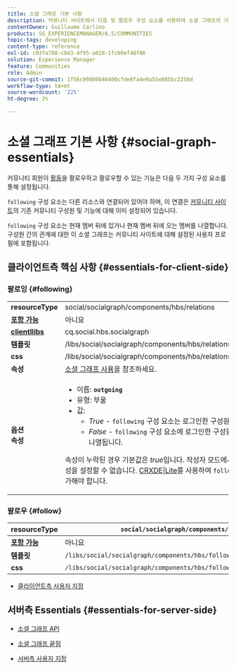 ```yaml
---
title: 소셜 그래프 기본 사항
description: 커뮤니티 사이트에서 다음 및 팔로우 구성 요소를 사용하여 소셜 그래프의 기본 사항에 대해 알아봅니다.
contentOwner: Guillaume Carlino
products: SG_EXPERIENCEMANAGER/6.5/COMMUNITIES
topic-tags: developing
content-type: reference
exl-id: c037a788-c943-4f95-a028-1fcb0ef48f86
solution: Experience Manager
feature: Communities
role: Admin
source-git-commit: 1f56c99980846400cfde8fa4e9a55e885bc2258d
workflow-type: tm+mt
source-wordcount: '225'
ht-degree: 2%

---
```


# 소셜 그래프 기본 사항  {#social-graph-essentials}

커뮤니티 회원이 [활동](essentials-activities.md)을 팔로우하고 팔로우할 수 있는 기능은 다음 두 가지 구성 요소를 통해 설정됩니다.

`following` 구성 요소는 다른 리소스와 연결되어 있어야 하며, 이 연결은 [커뮤니티 사이트](overview.md#communitiessites)의 기존 커뮤니티 구성원 및 기능에 대해 이미 설정되어 있습니다.

`following` 구성 요소는 현재 멤버 뒤에 있거나 현재 멤버 뒤에 오는 멤버를 나열합니다. 구성원 간의 관계에 대한 이 소셜 그래프는 커뮤니티 사이트에 대해 설정된 사용자 프로필에 포함됩니다.

## 클라이언트측 핵심 사항 {#essentials-for-client-side}

### 팔로잉 {#following}

<table>
 <tbody>
  <tr>
   <td> <strong>resourceType</strong></td>
   <td>social/socialgraph/components/hbs/relations</td>
  </tr>
  <tr>
   <td> <a href="scf.md#add-or-include-a-communities-component"><strong>포함 가능</strong></a></td>
   <td>아니요</td>
  </tr>
  <tr>
   <td> <a href="clientlibs.md"><strong>clientllibs</strong></a></td>
   <td>cq.social.hbs.socialgraph</td>
  </tr>
  <tr>
   <td> <strong>템플릿</strong></td>
   <td> /libs/social/socialgraph/components/hbs/relationships/relationships.hbs</td>
  </tr>
  <tr>
   <td> <strong>css</strong></td>
   <td> /libs/social/socialgraph/components/hbs/relationships/clientlibs/relationships.css</td>
  </tr>
  <tr>
   <td><strong> 속성</strong></td>
   <td><a href="socialgraph.md">소셜 그래프 사용</a>을 참조하세요.</td>
  </tr>
  <tr>
   <td><strong> 옵션<br /> 속성</strong></td>
   <td>
    <ul>
     <li>이름: <strong><code>outgoing</code></strong></li>
     <li>유형: 부울</li>
     <li>값:<br />
      <ul>
       <li><i>True </i>- <code>following</code> 구성 요소는 로그인한 구성원의 구성원을 나열합니다. <code>follows</code></li>
       <li><i>False </i>- <code>following</code> 구성 요소에 로그인한 구성원 <code>follow </code>을(를) 등록한 구성원이 나열됩니다.</li>
      </ul> </li>
    </ul> <p>속성이 누락된 경우 기본값은 <i>true</i>입니다. 작성자 모드에서 편집 대화 상자를 사용하여 이 속성을 설정할 수 없습니다. <a href="../../help/sites-developing/developing-with-crxde-lite.md">CRXDE|Lite</a>를 사용하여 <code>following</code> 노드의 인스턴스에 속성을 추가해야 합니다.</p> </td>
  </tr>
 </tbody>
</table>

### 팔로우 {#follow}

| **resourceType** | `social/socialgraph/components/hbs/following` |
|---|---|
| [**포함 가능**](scf.md#add-or-include-a-communities-component) | 아니요 |
| **템플릿** | `/libs/social/socialgraph/components/hbs/following/following.hbs` |
| **css** | `/libs/social/socialgraph/components/hbs/following/clientlibs/following.css` |

* [클라이언트측 사용자 지정](client-customize.md)

## 서버측 Essentials {#essentials-for-server-side}

* [소셜 그래프 API](https://developer.adobe.com/experience-manager/reference-materials/6-5/javadoc/com/adobe/cq/social/graph/client/api/package-frame.html)

* [소셜 그래프 끝점](https://developer.adobe.com/experience-manager/reference-materials/6-5/javadoc/com/adobe/cq/social/graph/client/endpoint/package-frame.html)

* [서버측 사용자 지정](server-customize.md)
